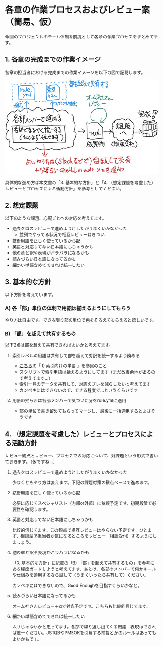 # 各章の作業プロセスおよびレビュー案（簡易、仮）

今回のプロジェクトのチーム体制を前提として各章の作業プロセスをまとめてます。

## 1. 各章の完成までの作業イメージ

各章の担当者における完成までの作業イメージを以下の図で記載します。

![作業イメージ](./Process_Workflow.jpg)

具体的な進め方は本文書の「3. 基本的な方針」と「4. （想定課題を考慮した）レビューとプロセスによる活動方針」を参考としてください。

## 2. 想定課題

以下のような課題、心配ごとへの対応を考えてます。

- 過去クロスレビューで進めようとしたがうまくいかなかった
    - 並列でやってる状況で相互レビューはきつい
- 技術用語を正しく使っているか心配
- 英語と対応してない日本語にしちゃうかも
- 他の章と訳や表現がバラバラになるかも
- 読みづらい日本語になってるかも
- 細かい単語含めてできれば統一したい


## 3. 基本的な方針

以下方針を考えています。

### A) 各「部」単位の体制で用語は揃えるようにしてもらう

やり方は自由です。できる限り部の単位で色をそろえてもらえると嬉しいです。

### B) 「部」を超えて共有するもの

以下2点は部を超えて共有できればよいかと考えてます。

1. 索引レベルの用語は共有して部を超えて対訳を統一するよう務める

    - [こちら](../manual/README.md)の「 I) 索引向けの単語 」を参照のこと
    - スクリプトで索引用語は拾えるようにしてます（まだ改善余地があるので考えてます…）
    - 索引一覧のデータを共有して、対訳のブレを減らしたいと考えてます
    - カンペキにはできないので、できる程度で…というくらいです

2. 用語の揺らぎは各部メンバーで気づいた分をrule.ymlに適用

    - 部の単位で書き留めてもらってマージし、最後に一括適用するとよさそうです


## 4. （想定課題を考慮した）レビューとプロセスによる活動方針

レビュー観点とレビュー、プロセスでの対応について、対課題という形式で書いておきます。（仮ですね…）

1. 過去クロスレビューで進めようとしたがうまくいかなかった

    少なくともやり方は変えます。下記の課題対策の観点ベースで進めます。

2. 技術用語を正しく使っているか心配

    必要に応じてスペシャリスト（内部or外部）に依頼予定です。初期段階で必要性を確認します。

3. 英語と対応してない日本語にしちゃうかも

    比較的信じてます。この観点で相互レビューはやらない予定です。ひとまず、相談型で担当者が気になるところをレビュー（相談受付）するようにしましょう。

4. 他の章と訳や表現がバラバラになるかも

    「3. 基本的な方針」に記載の「B) 「部」を超えて共有するもの」を参考にある程度ガードしようと考えてます。あとは、各部のメンバーで何かルールや仕組みを適用するなら試して（うまくいったら共有して）ください。

    カンペキにはできないので、Good Enoughを目指すくらいかなと。

5. 読みづらい日本語になってるかも

    オーム社さんレビュー＋αで対応予定です。こちらも比較的信じてます。

6. 細かい単語含めてできれば統一したい

    ムリじゃないかと思ってます。各部で繰り返し出てくる用語・表現はできれば統一ください。JSTQBやPMBOKを引用する前提とかのルールはあってもよいかもです。

